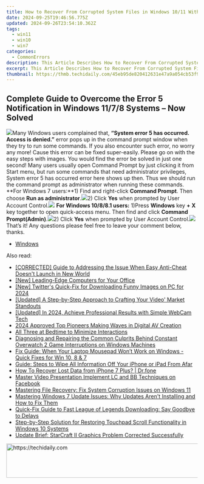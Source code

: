 ```yaml
---
title: How to Recover From Corrupted System Files in Windows 10/11 Without Data Loss
date: 2024-09-25T19:46:56.775Z
updated: 2024-09-26T23:54:10.362Z
tags:
  - win11
  - win10
  - win7
categories:
  - CommonErrors
description: This Article Describes How to Recover From Corrupted System Files in Windows 10/11 Without Data Loss
excerpt: This Article Describes How to Recover From Corrupted System Files in Windows 10/11 Without Data Loss
thumbnail: https://thmb.techidaily.com/45eb95de820412631e47a9a054cb53f933466e540c5b1bab0a26ad2ba80fd1a7.jpg
---
```


## Complete Guide to Overcome the Error 5 Notification in Windows 11/7/8 Systems – Now Solved

![](https://images.drivereasy.com/wp-content/uploads/2017/05/1-21.jpg)Many Windows users complained that,   **“System error 5 has occurred. Access is denied.”** error pops up in the command prompt window when they try to run some commands. If you also encounter such error, no worry any more! Cause this error can be fixed super-easily. Please go on with the easy steps with images. You would find the error be solved in just one second! Many users usually open Command Prompt by just clicking it from Start menu, but run some commands that need  administrator privileges, System error 5 has occurred error here shows up then. Thus we should run the command prompt as administrator when running these commands. **For Windows 7 users:**1) Find and right-click **Command Prompt**. Then choose **Run as administrator**.![](https://images.drivereasy.com/wp-content/uploads/2017/05/2-23.jpg)2) Click **Yes** when prompted by User Account Control.![](https://images.drivereasy.com/wp-content/uploads/2017/05/5-18.jpg) **For Windows 10/8/8.1 users:** 1)Press **Windows** key **\+** **X** key together to open quick-access menu. Then find and click **Command Prompt(Admin)**.![](https://images.drivereasy.com/wp-content/uploads/2017/05/3-22.jpg)2) Click **Yes** when prompted by User Account Control.![](https://images.drivereasy.com/wp-content/uploads/2017/05/4-26.jpg)That’s it! Any questions please feel free to leave your comment below, thanks.

* [Windows](https://tools.techidaily.com/drivereasy/download/)

<ins class="adsbygoogle"
     style="display:block"
     data-ad-format="autorelaxed"
     data-ad-client="ca-pub-7571918770474297"
     data-ad-slot="1223367746"></ins>

<ins class="adsbygoogle"
     style="display:block"
     data-ad-client="ca-pub-7571918770474297"
     data-ad-slot="8358498916"
     data-ad-format="auto"
     data-full-width-responsive="true"></ins>

<span class="atpl-alsoreadstyle">Also read:</span>
<div><ul>
<li><a href="https://common-error.techidaily.com/corrected-guide-to-addressing-the-issue-when-easy-anti-cheat-doesnt-launch-in-new-world/"><u>[CORRECTED] Guide to Addressing the Issue When Easy Anti-Cheat Doesn't Launch in New World</u></a></li>
<li><a href="https://fox-links.techidaily.com/new-leading-edge-computers-for-your-office/"><u>[New] Leading-Edge Computers for Your Office</u></a></li>
<li><a href="https://twitter-videos.techidaily.com/new-twitters-quick-fix-for-downloading-funny-images-on-pc-for-2024/"><u>[New] Twitter's Quick-Fix for Downloading Funny Images on PC for 2024</u></a></li>
<li><a href="https://youtube-docs.techidaily.com/ed-a-step-by-step-approach-to-crafting-your-video-market-standouts/"><u>[Updated] A Step-by-Step Approach to Crafting Your Video' Market Standouts</u></a></li>
<li><a href="https://screen-mirroring-recording.techidaily.com/updated-in-2024-achieve-professional-results-with-simple-webcam-tech/"><u>[Updated] In 2024, Achieve Professional Results with Simple WebCam Tech</u></a></li>
<li><a href="https://some-tips.techidaily.com/2024-approved-top-pioneers-making-waves-in-digital-av-creation/"><u>2024 Approved Top Pioneers Making Waves in Digital AV Creation</u></a></li>
<li><a href="https://common-error.techidaily.com/all-three-at-bedtime-to-minimize-interactions/"><u>All Three at Bedtime to Minimize Interactions</u></a></li>
<li><a href="https://win-blog.techidaily.com/diagnosing-and-repairing-the-common-culprits-behind-constant-overwatch-2-game-interruptions-on-windows-machines/"><u>Diagnosing and Repairing the Common Culprits Behind Constant Overwatch 2 Game Interruptions on Windows Machines</u></a></li>
<li><a href="https://common-error.techidaily.com/fix-guide-when-your-laptop-mousepad-wont-work-on-windows-quick-fixes-for-win-10-8-and-7/"><u>Fix Guide: When Your Laptop Mousepad Won’t Work on Windows - Quick Fixes for Win 10, 8 & 7</u></a></li>
<li><a href="https://data-safeguard.techidaily.com/guide-steps-to-wipe-all-information-off-your-iphone-or-ipad-from-afar/"><u>Guide: Steps to Wipe All Information Off Your iPhone or iPad From Afar</u></a></li>
<li><a href="https://blog-min.techidaily.com/how-to-recover-lost-data-from-iphone-7-plus-drfone-by-drfone-ios-data-recovery-ios-data-recovery/"><u>How To Recover Lost Data from iPhone 7 Plus? | Dr.fone</u></a></li>
<li><a href="https://facebook-clips.techidaily.com/master-video-presentation-implement-lc-and-bb-techniques-on-facebook/"><u>Master Video Presentation Implement LC and BB Techniques on Facebook</u></a></li>
<li><a href="https://common-error.techidaily.com/mastering-file-recovery-fix-system-corruption-issues-on-windows-11/"><u>Mastering File Recovery: Fix System Corruption Issues on Windows 11</u></a></li>
<li><a href="https://common-error.techidaily.com/mastering-windows-7-update-issues-why-updates-arent-installing-and-how-to-fix-them/"><u>Mastering Windows 7 Update Issues: Why Updates Aren't Installing and How to Fix Them</u></a></li>
<li><a href="https://common-error.techidaily.com/1723211048300-quick-fix-guide-to-fast-league-of-legends-downloading-say-goodbye-to-delays/"><u>Quick-Fix Guide to Fast League of Legends Downloading: Say Goodbye to Delays</u></a></li>
<li><a href="https://common-error.techidaily.com/step-by-step-solution-for-restoring-touchpad-scroll-functionality-in-windows-10-systems/"><u>Step-by-Step Solution for Restoring Touchpad Scroll Functionality in Windows 10 Systems</u></a></li>
<li><a href="https://common-error.techidaily.com/update-brief-starcraft-ii-graphics-problem-corrected-successfully/"><u>Update Brief: StarCraft II Graphics Problem Corrected Successfully</u></a></li>
</ul></div>

<!-- affiliate ads begin -->
<a href="https://unicoeye.pxf.io/c/5597632/2134228/18498" target="_top" id="2134228">
  <img src="//a.impactradius-go.com/display-ad/18498-2134228" border="0" alt="https://techidaily.com" width="728" height="90"/>
</a>
<img height="0" width="0" src="https://unicoeye.pxf.io/i/5597632/2134228/18498" style="position:absolute;visibility:hidden;" border="0" />
<!-- affiliate ads end -->

